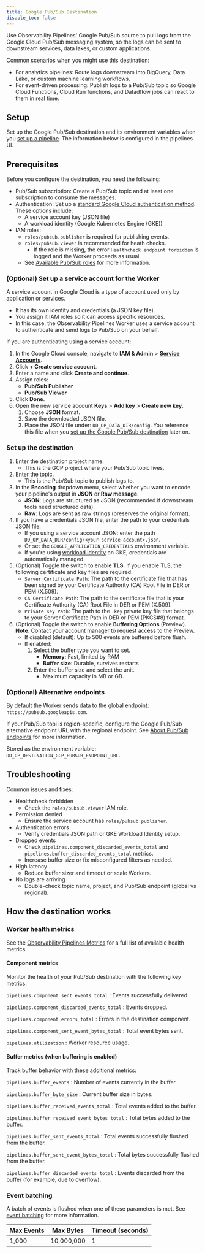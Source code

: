 ```yaml
---
title: Google Pub/Sub Destination
disable_toc: false
---
```


Use Observability Pipelines' Google Pub/Sub source to pull logs from the Google Cloud Pub/Sub messaging system, so the logs can be sent to downstream services, data lakes, or custom applications.

Common scenarios when you might use this destination:
- For analytics pipelines: Route logs downstream into BigQuery, Data Lake, or custom machine learning workflows.
- For event-driven processing: Publish logs to a Pub/Sub topic so Google Cloud Functions, Cloud Run functions, and Datadflow jobs can react to them in real time.

## Setup

Set up the Google Pub/Sub destination and its environment variables when you [set up a pipeline][1]. The information below is configured in the pipelines UI.

## Prerequisites

Before you configure the destination, you need the following:

- Pub/Sub subscription: Create a Pub/Sub topic and at least one subscription to consume the messages.
- Authentication: Set up a [standard Google Cloud authentication method][2]. These options include:
	- A service account key (JSON file)
	- A workload identity (Google Kubernetes Engine (GKE))
- IAM roles:
	- `roles/pubsub.publisher` is required for publishing events.
	- `roles/pubsub.viewer` is recommended for heath checks.
		- If the role is missing, the error `Healthcheck endpoint forbidden` is logged and the Worker proceeds as usual.
	- See [Available Pub/Sub roles][3] for more information.

### (Optional) Set up a service account for the Worker

A service account in Google Cloud is a type of account used only by application or services.
- It has its own identity and credentials (a JSON key file).
- You assign it IAM roles so it can access specific resources.
- In this case, the Observability Pipelines Worker uses a service account to authenticate and send logs to Pub/Sub on your behalf.

If you are authenticating using a service account:

1. In the Google Cloud console, navigate to **IAM & Admin** > **[Service Accounts][4]**.
1. Click **+ Create service account**.
1. Enter a name and click **Create and continue**.
1. Assign roles:
	- **Pub/Sub Publisher**
	- **Pub/Sub Viewer**
1. Click **Done**.
1. Open the new service account **Keys** > **Add key** > **Create new key**.
	1. Choose **JSON** format.
	1. Save the downloaded JSON file.
	1. Place the JSON file under: `DD_OP_DATA_DIR/config`. You reference this file when you [set up the Google Pub/Sub destination](#set-up-the-destination) later on.

### Set up the destination

1. Enter the destination project name.
	- This is the GCP project where your Pub/Sub topic lives.
1. Enter the topic.
	- This is the Pub/Sub topic to publish logs to.
1. In the **Encoding** dropdown menu, select whether you want to encode your pipeline's output in **JSON** or **Raw message**.
	- **JSON**: Logs are structured as JSON (recommended if downstream tools need structured data).
	- **Raw**: Logs are sent as raw strings (preserves the original format).
1. If you have a credentials JSON file, enter the path to your credentials JSON file. 
	- If you using a service account JSON: enter the path `DD_OP_DATA_DIR/config/<your-service-account>.json`.
	- Or set the `GOOGLE_APPLICATION_CREDENTIALS` environment variable.
	- If you're using [workload identity][7] on GKE, credentials are automatically managed.
1. (Optional) Toggle the switch to enable **TLS**. If you enable TLS, the following certificate and key files are required.
	- `Server Certificate Path`: The path to the certificate file that has been signed by your Certificate Authority (CA) Root File in DER or PEM (X.509).
	- `CA Certificate Path`: The path to the certificate file that is your Certificate Authority (CA) Root File in DER or PEM (X.509).
	- `Private Key Path`: The path to the `.key` private key file that belongs to your Server Certificate Path in DER or PEM (PKCS#8) format.
1. (Optional) Toggle the switch to enable **Buffering Options** (Preview).<br>**Note**: Contact your account manager to request access to the Preview.
	- If disabled (default): Up to 500 events are buffered before flush.
	- If enabled:
		1. Select the buffer type you want to set.
			- **Memory**: Fast, limited by RAM
			- **Buffer size**: Durable, survives restarts
		1. Enter the buffer size and select the unit.
			- Maximum capacity in MB or GB.

### (Optional) Alternative endpoints

By default the Worker sends data to the global endpoint: `https://pubsub.googleapis.com`.

If your Pub/Sub topi is region-specific, configure the Google Pub/Sub alternative endpoint URL with the regional endpoint. See [About Pub/Sub endpoints][5] for more information.

Stored as the environment variable: `DD_OP_DESTINATION_GCP_PUBSUB_ENDPOINT_URL`.

## Troubleshooting

Common issues and fixes:
- Healthcheck forbidden
	- Check the `roles/pubsub.viewer` IAM role.
- Permission denied
	- Ensure the service account has `roles/pubsub.publisher`.
- Authentication errors
	- Verify credentials JSON path or GKE Workload Identity setup.
- Dropped events
	- Check `pipelines.component_discarded_events_total` and `pipelines.buffer_discarded_events_total` metrics.
	- Increase buffer size or fix misconfigured filters as needed.
- High latency
	- Reduce buffer sizer and timeout or scale Workers.
- No logs are arriving
	- Double-check topic name, project, and Pub/Sub endpoint (global vs regional).

## How the destination works

### Worker health metrics

See the [Observability Pipelines Metrics][8] for a full list of available health metrics.

#### Component metrics

Monitor the health of your Pub/Sub destination with the following key metrics:

`pipelines.component_sent_events_total`
: Events successfully delivered.

`pipelines.component_discarded_events_total`
: Events dropped.

`pipelines.component_errors_total`
: Errors in the destination component.

`pipelines.component_sent_event_bytes_total`
: Total event bytes sent.

`pipelines.utilization`
: Worker resource usage.

#### Buffer metrics (when buffering is enabled)

Track buffer behavior with these additional metrics:

`pipelines.buffer_events`
: Number of events currently in the buffer.

`pipelines.buffer_byte_size`
: Current buffer size in bytes.

`pipelines.buffer_received_events_total`
: Total events added to the buffer.

`pipelines.buffer_received_event_bytes_total`
: Total bytes added to the buffer.

`pipelines.buffer_sent_events_total`
: Total events successfully flushed from the buffer.

`pipelines.buffer_sent_event_bytes_total`
: Total bytes successfully flushed from the buffer.

`pipelines.buffer_discarded_events_total`
: Events discarded from the buffer (for example, due to overflow).

### Event batching

A batch of events is flushed when one of these parameters is met. See [event batching][6] for more information.

| Max Events     | Max Bytes       | Timeout (seconds)   |
|----------------|-----------------|---------------------|
| 1,000          | 10,000,000      | 1                   |

[1]: https://app.datadoghq.com/observability-pipelines
[2]: https://cloud.google.com/docs/authentication#auth-flowchart
[3]: https://cloud.google.com/pubsub/docs/access-control#roles
[4]: https://console.cloud.google.com/iam-admin/serviceaccounts
[5]: https://cloud.google.com/pubsub/docs/reference/service_apis_overview#pubsub_endpoints
[6]: /observability_pipelines/destinations/#event-batching
[7]:https://cloud.google.com/kubernetes-engine/docs/concepts/workload-identity
[8]: /observability_pipelines/monitoring/metrics/
